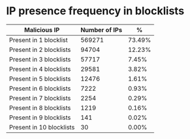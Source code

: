 # IP presence frequency in blocklists
| Malicious IP | Number of IPs | % |
|----|----|----|
| Present in 1 blocklist | 569271 | 73.49% |
| Present in 2 blocklists | 94704 | 12.23% |
| Present in 3 blocklists | 57717 | 7.45% |
| Present in 4 blocklists | 29581 | 3.82% |
| Present in 5 blocklists | 12476 | 1.61% |
| Present in 6 blocklists | 7222 | 0.93% |
| Present in 7 blocklists | 2254 | 0.29% |
| Present in 8 blocklists | 1219 | 0.16% |
| Present in 9 blocklists | 141 | 0.02% |
| Present in 10 blocklists | 30 | 0.00% |
